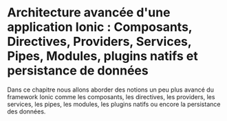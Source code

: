 # Architecture avancée d'une application Ionic : Composants, Directives, Providers, Services, Pipes, Modules, plugins natifs et persistance de données

Dans ce chapitre nous allons aborder des notions un peu plus avancé du framework Ionic comme les composants, les directives, les providers, les services, les pipes, les modules, les plugins natifs ou encore la persistance des données.

